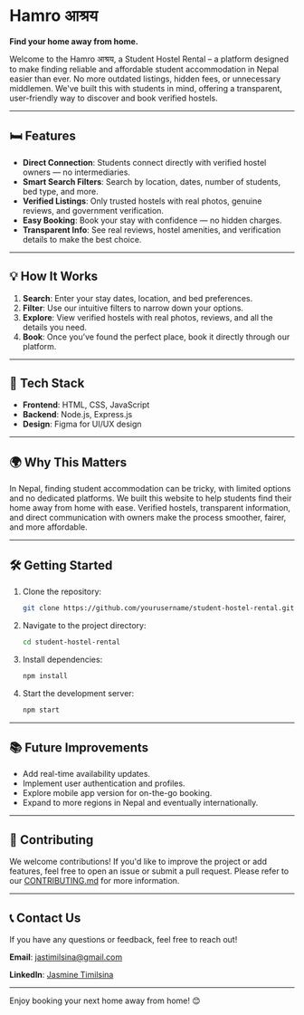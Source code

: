 # Hamro आश्रय

**Find your home away from home.**

Welcome to the Hamro आश्रय, a Student Hostel Rental – a platform designed to make finding reliable and affordable student accommodation in Nepal easier than ever. No more outdated listings, hidden fees, or unnecessary middlemen. We've built this with students in mind, offering a transparent, user-friendly way to discover and book verified hostels.

---

## 🛏️ **Features**

* **Direct Connection**: Students connect directly with verified hostel owners — no intermediaries.
* **Smart Search Filters**: Search by location, dates, number of students, bed type, and more.
* **Verified Listings**: Only trusted hostels with real photos, genuine reviews, and government verification.
* **Easy Booking**: Book your stay with confidence — no hidden charges.
* **Transparent Info**: See real reviews, hostel amenities, and verification details to make the best choice.

---

## 💡 **How It Works**

1. **Search**: Enter your stay dates, location, and bed preferences.
2. **Filter**: Use our intuitive filters to narrow down your options.
3. **Explore**: View verified hostels with real photos, reviews, and all the details you need.
4. **Book**: Once you’ve found the perfect place, book it directly through our platform.

---

## 🚀 **Tech Stack**

* **Frontend**: HTML, CSS, JavaScript
* **Backend**: Node.js, Express.js
* **Design**: Figma for UI/UX design

---

## 🌍 **Why This Matters**

In Nepal, finding student accommodation can be tricky, with limited options and no dedicated platforms. We built this website to help students find their home away from home with ease. Verified hostels, transparent information, and direct communication with owners make the process smoother, fairer, and more affordable.

---

## 🛠️ **Getting Started**

1. Clone the repository:

   ```bash
   git clone https://github.com/yourusername/student-hostel-rental.git
   ```

2. Navigate to the project directory:

   ```bash
   cd student-hostel-rental
   ```

3. Install dependencies:

   ```bash
   npm install
   ```

4. Start the development server:

   ```bash
   npm start
   ```

---

## 📚 **Future Improvements**

* Add real-time availability updates.
* Implement user authentication and profiles.
* Explore mobile app version for on-the-go booking.
* Expand to more regions in Nepal and eventually internationally.

---

## 💬 **Contributing**

We welcome contributions! If you'd like to improve the project or add features, feel free to open an issue or submit a pull request. Please refer to our [CONTRIBUTING.md](CONTRIBUTING.md) for more information.

---

## 📞 **Contact Us**

If you have any questions or feedback, feel free to reach out!

**Email**: jastimilsina@gmail.com

**LinkedIn**: [Jasmine Timilsina](https://www.linkedin.com/in/yjasminetimilsina)

---

Enjoy booking your next home away from home! 😊
